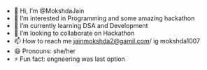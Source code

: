 - 👋 Hi, I’m @MokshdaJain
- 👀 I’m interested in Programming and some amazing hackathon
- 🌱 I’m currently learning DSA and Development
- 💞️ I’m looking to collaborate on Hackathon
- 📫 How to reach me jainmokshda2@gamil.com/ ig mokshda1007
- 😄 Pronouns: she/her
- ⚡ Fun fact: engneering was last option

<!---
MokshdaJain/MokshdaJain is a ✨ special ✨ repository because its `README.md` (this file) appears on your GitHub profile.
You can click the Preview link to take a look at your changes.
--->
